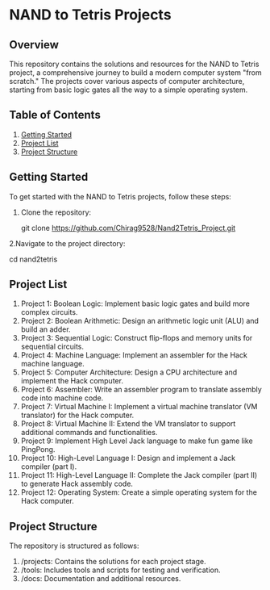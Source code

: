 # NAND to Tetris Projects

## Overview

This repository contains the solutions and resources for the NAND to Tetris project, a comprehensive journey to build a modern computer system "from scratch." The projects cover various aspects of computer architecture, starting from basic logic gates all the way to a simple operating system.

## Table of Contents

1. [Getting Started](#getting-started)
2. [Project List](#project-list)
3. [Project Structure](#project-structure)


## Getting Started

To get started with the NAND to Tetris projects, follow these steps:

1. Clone the repository:

   git clone https://github.com/Chirag9528/Nand2Tetris_Project.git

2.Navigate to the project directory:

  cd nand2tetris

## Project List

1. Project 1: Boolean Logic: Implement basic logic gates and build more complex circuits.
2. Project 2: Boolean Arithmetic: Design an arithmetic logic unit (ALU) and build an adder.
3. Project 3: Sequential Logic: Construct flip-flops and memory units for sequential circuits.
4. Project 4: Machine Language: Implement an assembler for the Hack machine language.
5. Project 5: Computer Architecture: Design a CPU architecture and implement the Hack computer.
6. Project 6: Assembler: Write an assembler program to translate assembly code into machine code.
7. Project 7: Virtual Machine I: Implement a virtual machine translator (VM translator) for the Hack computer.
8. Project 8: Virtual Machine II: Extend the VM translator to support additional commands and functionalities.
9. Project 9: Implement High Level Jack language to make fun game like PingPong.
10. Project 10: High-Level Language I: Design and implement a Jack compiler (part I).
11. Project 11: High-Level Language II: Complete the Jack compiler (part II) to generate Hack assembly code.
12. Project 12: Operating System: Create a simple operating system for the Hack computer.

## Project Structure

The repository is structured as follows:

1. /projects: Contains the solutions for each project stage.
2. /tools: Includes tools and scripts for testing and verification.
3. /docs: Documentation and additional resources.



